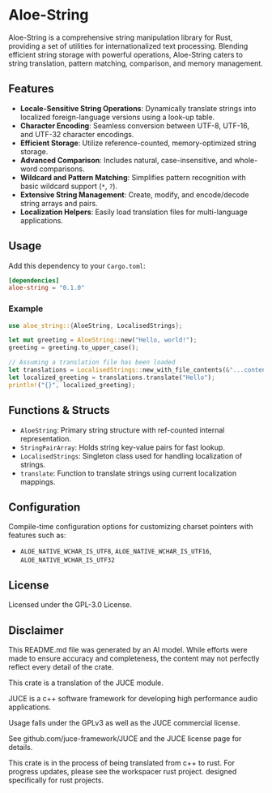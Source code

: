 # Aloe-String

Aloe-String is a comprehensive string manipulation library for Rust, providing a set of utilities for internationalized text processing. Blending efficient string storage with powerful operations, Aloe-String caters to string translation, pattern matching, comparison, and memory management.

## Features
- **Locale-Sensitive String Operations**: Dynamically translate strings into localized foreign-language versions using a look-up table.
- **Character Encoding**: Seamless conversion between UTF-8, UTF-16, and UTF-32 character encodings.
- **Efficient Storage**: Utilize reference-counted, memory-optimized string storage.
- **Advanced Comparison**: Includes natural, case-insensitive, and whole-word comparisons.
- **Wildcard and Pattern Matching**: Simplifies pattern recognition with basic wildcard support (`*`, `?`).
- **Extensive String Management**: Create, modify, and encode/decode string arrays and pairs.
- **Localization Helpers**: Easily load translation files for multi-language applications.

## Usage

Add this dependency to your `Cargo.toml`:

```toml
[dependencies]
aloe-string = "0.1.0"
```

### Example

```rust
use aloe_string::{AloeString, LocalisedStrings};

let mut greeting = AloeString::new("Hello, world!");
greeting = greeting.to_upper_case();

// Assuming a translation file has been loaded
let translations = LocalisedStrings::new_with_file_contents(&"...content...", true);
let localized_greeting = translations.translate("Hello");
println!("{}", localized_greeting);
```

## Functions & Structs
- `AloeString`: Primary string structure with ref-counted internal representation.
- `StringPairArray`: Holds string key-value pairs for fast lookup.
- `LocalisedStrings`: Singleton class used for handling localization of strings.
- `translate`: Function to translate strings using current localization mappings.

## Configuration
Compile-time configuration options for customizing charset pointers with features such as:
- `ALOE_NATIVE_WCHAR_IS_UTF8`, `ALOE_NATIVE_WCHAR_IS_UTF16`, `ALOE_NATIVE_WCHAR_IS_UTF32`

## License
Licensed under the GPL-3.0 License.

## Disclaimer
This README.md file was generated by an AI model. While efforts were made to ensure accuracy and completeness, the content may not perfectly reflect every detail of the crate.


This crate is a translation of the JUCE module.

JUCE is a c++ software framework for developing high performance audio applications.

Usage falls under the GPLv3 as well as the JUCE commercial license.

See github.com/juce-framework/JUCE and the JUCE license page for details.

This crate is in the process of being translated from c++ to rust. For progress updates, please see the workspacer rust project. designed specifically for rust projects.
